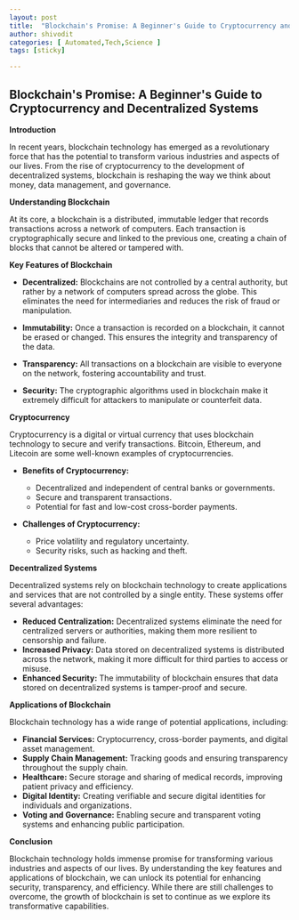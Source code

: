 ```yaml
---
layout: post
title:  "Blockchain's Promise: A Beginner's Guide to Cryptocurrency and Decentralized Systems"
author: shivodit
categories: [ Automated,Tech,Science ]
tags: [sticky]

---
```

## Blockchain's Promise: A Beginner's Guide to Cryptocurrency and Decentralized Systems

**Introduction**

In recent years, blockchain technology has emerged as a revolutionary force that has the potential to transform various industries and aspects of our lives. From the rise of cryptocurrency to the development of decentralized systems, blockchain is reshaping the way we think about money, data management, and governance.

**Understanding Blockchain**

At its core, a blockchain is a distributed, immutable ledger that records transactions across a network of computers. Each transaction is cryptographically secure and linked to the previous one, creating a chain of blocks that cannot be altered or tampered with.

**Key Features of Blockchain**

* **Decentralized:** Blockchains are not controlled by a central authority, but rather by a network of computers spread across the globe. This eliminates the need for intermediaries and reduces the risk of fraud or manipulation.

* **Immutability:** Once a transaction is recorded on a blockchain, it cannot be erased or changed. This ensures the integrity and transparency of the data.

* **Transparency:** All transactions on a blockchain are visible to everyone on the network, fostering accountability and trust.

* **Security:** The cryptographic algorithms used in blockchain make it extremely difficult for attackers to manipulate or counterfeit data.

**Cryptocurrency**

Cryptocurrency is a digital or virtual currency that uses blockchain technology to secure and verify transactions. Bitcoin, Ethereum, and Litecoin are some well-known examples of cryptocurrencies.

* **Benefits of Cryptocurrency:**
    * Decentralized and independent of central banks or governments.
    * Secure and transparent transactions.
    * Potential for fast and low-cost cross-border payments.

* **Challenges of Cryptocurrency:**
    * Price volatility and regulatory uncertainty.
    * Security risks, such as hacking and theft.

**Decentralized Systems**

Decentralized systems rely on blockchain technology to create applications and services that are not controlled by a single entity. These systems offer several advantages:

* **Reduced Centralization:** Decentralized systems eliminate the need for centralized servers or authorities, making them more resilient to censorship and failure.
* **Increased Privacy:** Data stored on decentralized systems is distributed across the network, making it more difficult for third parties to access or misuse.
* **Enhanced Security:** The immutability of blockchain ensures that data stored on decentralized systems is tamper-proof and secure.

**Applications of Blockchain**

Blockchain technology has a wide range of potential applications, including:

* **Financial Services:** Cryptocurrency, cross-border payments, and digital asset management.
* **Supply Chain Management:** Tracking goods and ensuring transparency throughout the supply chain.
* **Healthcare:** Secure storage and sharing of medical records, improving patient privacy and efficiency.
* **Digital Identity:** Creating verifiable and secure digital identities for individuals and organizations.
* **Voting and Governance:** Enabling secure and transparent voting systems and enhancing public participation.

**Conclusion**

Blockchain technology holds immense promise for transforming various industries and aspects of our lives. By understanding the key features and applications of blockchain, we can unlock its potential for enhancing security, transparency, and efficiency. While there are still challenges to overcome, the growth of blockchain is set to continue as we explore its transformative capabilities.